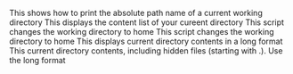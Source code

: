 This shows how to  print the absolute path name of a current working directory
This displays the content list of your cureent directory
This script changes the working directory to home
This script changes the working directory to home
This displays current directory contents in a long format
This current directory contents, including hidden files (starting with .). Use the long format

